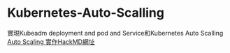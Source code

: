 # Kubernetes-Auto-Scalling
實現Kubeadm deployment and pod and Service和Kubernetes Auto Scalling
[Auto Scaling 實作HackMD網址](https://hackmd.io/PYtgjO48T4eNmuqkix8TbQ?both)
